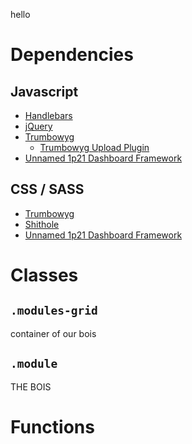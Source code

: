 hello

# Dependencies
## Javascript
*  [Handlebars](https://handlebarsjs.com/)
*  [jQuery](https://jquery.com/)
*  [Trumbowyg](https://alex-d.github.io/Trumbowyg/)
	*  [Trumbowyg Upload Plugin](https://alex-d.github.io/Trumbowyg/documentation/plugins/#plugin-upload)
*  [Unnamed 1p21 Dashboard Framework](https://github.com/samzabala)



## CSS / SASS
*  [Trumbowyg](https://alex-d.github.io/Trumbowyg/)
*  [Shithole](https://github.com/samzabala)
*  [Unnamed 1p21 Dashboard Framework](https://github.com/samzabala)

# Classes

## `.modules-grid`
container of our bois

## `.module`
THE BOIS

# Functions
